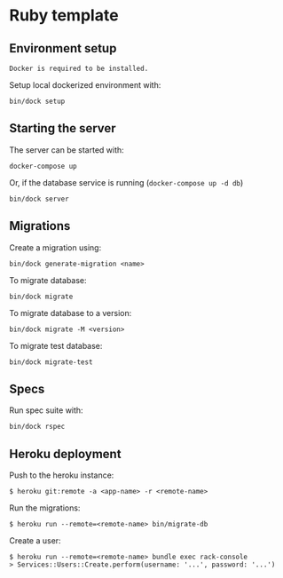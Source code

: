 # Ruby template

## Environment setup

    Docker is required to be installed.

Setup local dockerized environment with:

`bin/dock setup`

## Starting the server

The server can be started with:

`docker-compose up`

Or, if the database service is running (`docker-compose up -d db`)

`bin/dock server`

## Migrations

Create a migration using:

`bin/dock generate-migration <name>`

To migrate database:

`bin/dock migrate`

To migrate database to a version:

`bin/dock migrate -M <version>`

To migrate test database:

`bin/dock migrate-test`

## Specs

Run spec suite with:

`bin/dock rspec`

## Heroku deployment

Push to the heroku instance:

`$ heroku git:remote -a <app-name> -r <remote-name>`

Run the migrations:

`$ heroku run --remote=<remote-name> bin/migrate-db`

Create a user:

```
$ heroku run --remote=<remote-name> bundle exec rack-console
> Services::Users::Create.perform(username: '...', password: '...')
```
